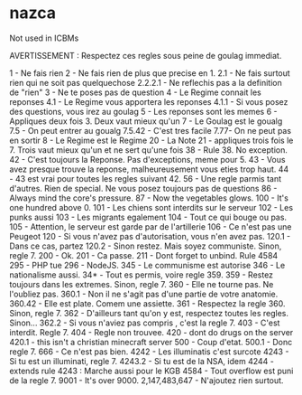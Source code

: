 # nazca
Not used in ICBMs

AVERTISSEMENT : Respectez ces regles sous peine de goulag immediat.

1 - Ne fais rien
2 - Ne fais rien de plus que precise en 1.
2.1 - Ne fais surtout rien qui ne soit pas quelquechose
2.2.2.1 - Ne reflechis pas a la definition de "rien"
3 - Ne te poses pas de question
4 - Le Regime connait les reponses
4.1 - Le Regime vous apportera les reponses
4.1.1 - Si vous posez des questions, vous irez au goulag
5 - Les reponses sont les memes
6 - Appliques deux fois 3. Deux vaut mieux qu'un
7 - Le Goulag est le goualg
7.5 - On peut entrer au goualg
7.5.42 - C'est tres facile
7.77- On ne peut pas en sortir
8 - Le Regime est le Regime
20 - La Note
21 - appliques trois fois le 7. Trois vaut mieux qu'un et ne sert qu'une fois
38 - Rule 38. No exception.
42 - C'est toujours la Reponse. Pas d'exceptions, meme pour 5.
43 - Vous avez presque trouve la reponse, malheureusement vous eties trop haut.
44 - 43 est vrai pour toutes les regles suivant 42.
56 - Une regle parmis tant d'autres. Rien de special. Ne vous posez toujours pas de questions
86 - Always mind the core's pressure.
87 - Now the vegetables glows.
100 - It's one hundred above 0.
101 - Les chiens sont interdits sur le serveur
102 - Les punks aussi
103 - Les migrants egalement
104 - Tout ce qui bouge ou pas.
105 - Attention, le serveur est garde par de l'artillerie
106 - Ce n'est pas une Peugeot
120 - Si vous n'avez pas d'autorisation, vous n'en avez pas.
120.1 - Dans ce cas, partez
120.2 - Sinon restez. Mais soyez communiste. Sinon, regle 7.
200 - Ok.
201 - Ca passe.
211 - Dont forget to unbind. Rule 4584
295 - PHP tue
296 - NodeJS.
345 - Le communisme est autorise
346 - Le nationalisme aussi.
34* - Tout es permis, voire regle 359.
359 - Restez toujours dans les extremes. Sinon, regle 7.
360 - Elle ne tourne pas. Ne l'oubliez pas.
360.1 - Non il ne s'agit pas d'une partie de votre anatomie.
360.42 - Elle est plate. Comem une assiette.
361 - Respectez la regle 360. Sinon, regle 7.
362 - D'ailleurs tant qu'on y est, respectez toutes les regles. Sinon...
362.2 - Si vous n'aviez pas compris , c'est la regle 7.
403 - C'est interdit. Regle 7.
404 - Regle non trouvee.
420 - dont do drugs on the server
420.1 - this isn't a christian minecraft server
500 - Coup d'etat.
500.1 - Donc regle 7.
666 - Ce n'est pas bien.
4242 - Les illuminatis c'est surcote
4243 - Si tu est un illuminati, regle 7.
4243.2 - Si tu est de la NSA, idem
4244 - extends rule 4243 : Marche aussi pour le KGB
4584 - Tout overflow est puni de la regle 7.
9001 - It's over 9000.
2,147,483,647 - N'ajoutez rien surtout.
